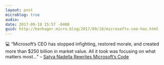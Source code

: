 ```yaml
---
layout: post
microblog: true
audio: 
date: 2017-09-18 15:57 -0400
guid: http://benhager.micro.blog/2017/09/18/microsofts-ceo-has.html
---
```

💻 “Microsoft’s CEO has stopped infighting, restored morale, and created more than $250 billion in market value. All it took was focusing on what matters most…” – [Satya Nadella Rewrites Microsoft’s Code](https://www.fastcompany.com/40457458/satya-nadella-rewrites-microsofts-code)
